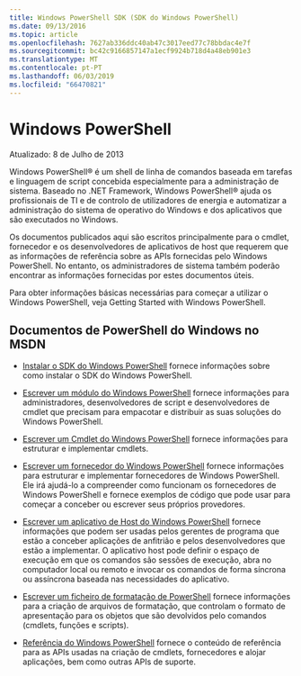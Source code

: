 ```yaml
---
title: Windows PowerShell SDK (SDK do Windows PowerShell)
ms.date: 09/13/2016
ms.topic: article
ms.openlocfilehash: 7627ab336ddc40ab47c3017eed77c78bbdac4e7f
ms.sourcegitcommit: bc42c9166857147a1ecf9924b718d4a48eb901e3
ms.translationtype: MT
ms.contentlocale: pt-PT
ms.lasthandoff: 06/03/2019
ms.locfileid: "66470821"
---
```

# <a name="windows-powershell"></a>Windows PowerShell

Atualizado: 8 de Julho de 2013

Windows PowerShell® é um shell de linha de comandos baseada em tarefas e linguagem de script concebida especialmente para a administração de sistema. Baseado no .NET Framework, Windows PowerShell® ajuda os profissionais de TI e de controlo de utilizadores de energia e automatizar a administração do sistema de operativo do Windows e dos aplicativos que são executados no Windows.

Os documentos publicados aqui são escritos principalmente para o cmdlet, fornecedor e os desenvolvedores de aplicativos de host que requerem que as informações de referência sobre as APIs fornecidas pelo Windows PowerShell.
No entanto, os administradores de sistema também poderão encontrar as informações fornecidas por estes documentos úteis.

Para obter informações básicas necessárias para começar a utilizar o Windows PowerShell, veja Getting Started with Windows PowerShell.

## <a name="windows-powershell-documents-on-msdn"></a>Documentos de PowerShell do Windows no MSDN

- [Instalar o SDK do Windows PowerShell](./installing-the-windows-powershell-sdk.md) fornece informações sobre como instalar o SDK do Windows PowerShell.

- [Escrever um módulo do Windows PowerShell](./module/writing-a-windows-powershell-module.md) fornece informações para administradores, desenvolvedores de script e desenvolvedores de cmdlet que precisam para empacotar e distribuir as suas soluções do Windows PowerShell.

- [Escrever um Cmdlet do Windows PowerShell](./cmdlet/writing-a-windows-powershell-cmdlet.md) fornece informações para estruturar e implementar cmdlets.

- [Escrever um fornecedor do Windows PowerShell](./provider/writing-a-windows-powershell-provider.md) fornece informações para estruturar e implementar fornecedores de Windows PowerShell. Ele irá ajudá-lo a compreender como funcionam os fornecedores de Windows PowerShell e fornece exemplos de código que pode usar para começar a conceber ou escrever seus próprios provedores.

- [Escrever um aplicativo de Host do Windows PowerShell](./hosting/writing-a-windows-powershell-host-application.md) fornece informações que podem ser usadas pelos gerentes de programa que estão a conceber aplicações de anfitrião e pelos desenvolvedores que estão a implementar. O aplicativo host pode definir o espaço de execução em que os comandos são sessões de execução, abra no computador local ou remoto e invocar os comandos de forma síncrona ou assíncrona baseada nas necessidades do aplicativo.

- [Escrever um ficheiro de formatação de PowerShell](./format/writing-a-powershell-formatting-file.md) fornece informações para a criação de arquivos de formatação, que controlam o formato de apresentação para os objetos que são devolvidos pelo comandos (cmdlets, funções e scripts).

- [Referência do Windows PowerShell](./windows-powershell-reference.md) fornece o conteúdo de referência para as APIs usadas na criação de cmdlets, fornecedores e alojar aplicações, bem como outras APIs de suporte.
